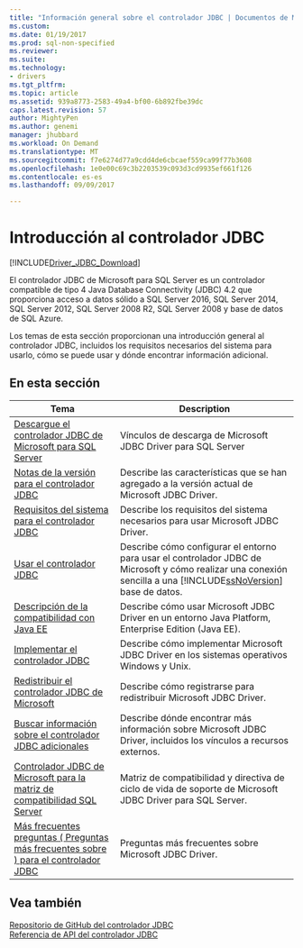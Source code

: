 ```yaml
---
title: "Información general sobre el controlador JDBC | Documentos de Microsoft"
ms.custom: 
ms.date: 01/19/2017
ms.prod: sql-non-specified
ms.reviewer: 
ms.suite: 
ms.technology:
- drivers
ms.tgt_pltfrm: 
ms.topic: article
ms.assetid: 939a8773-2583-49a4-bf00-6b892fbe39dc
caps.latest.revision: 57
author: MightyPen
ms.author: genemi
manager: jhubbard
ms.workload: On Demand
ms.translationtype: MT
ms.sourcegitcommit: f7e6274d77a9cdd4de6cbcaef559ca99f77b3608
ms.openlocfilehash: 1e0e00c69c3b2203539c093d3cd9935ef661f126
ms.contentlocale: es-es
ms.lasthandoff: 09/09/2017

---
```

# <a name="overview-of-the-jdbc-driver"></a>Introducción al controlador JDBC
[!INCLUDE[Driver_JDBC_Download](../../includes/driver_jdbc_download.md)]

  El controlador JDBC de Microsoft para SQL Server es un controlador compatible de tipo 4 Java Database Connectivity (JDBC) 4.2 que proporciona acceso a datos sólido a SQL Server 2016, SQL Server 2014, SQL Server 2012, SQL Server 2008 R2, SQL Server 2008 y base de datos de SQL Azure.  
  
 Los temas de esta sección proporcionan una introducción general al controlador JDBC, incluidos los requisitos necesarios del sistema para usarlo, cómo se puede usar y dónde encontrar información adicional.  
  
## <a name="in-this-section"></a>En esta sección  
  
|Tema|Description|  
|-----------|-----------------|  
|[Descargue el controlador JDBC de Microsoft para SQL Server](../../connect/jdbc/download-microsoft-jdbc-driver-for-sql-server.md)|Vínculos de descarga de Microsoft JDBC Driver para SQL Server|  
|[Notas de la versión para el controlador JDBC](../../connect/jdbc/release-notes-for-the-jdbc-driver.md)|Describe las características que se han agregado a la versión actual de Microsoft JDBC Driver.|  
|[Requisitos del sistema para el controlador JDBC](../../connect/jdbc/system-requirements-for-the-jdbc-driver.md)|Describe los requisitos del sistema necesarios para usar Microsoft JDBC Driver.|  
|[Usar el controlador JDBC](../../connect/jdbc/using-the-jdbc-driver.md)|Describe cómo configurar el entorno para usar el controlador JDBC de Microsoft y cómo realizar una conexión sencilla a una [!INCLUDE[ssNoVersion](../../includes/ssnoversion_md.md)] base de datos.|  
|[Descripción de la compatibilidad con Java EE](../../connect/jdbc/understanding-java-ee-support.md)|Describe cómo usar Microsoft JDBC Driver en un entorno Java Platform, Enterprise Edition (Java EE).|  
|[Implementar el controlador JDBC](../../connect/jdbc/deploying-the-jdbc-driver.md)|Describe cómo implementar Microsoft JDBC Driver en los sistemas operativos Windows y Unix.|  
|[Redistribuir el controlador JDBC de Microsoft](../../connect/jdbc/redistributing-the-microsoft-jdbc-driver.md)|Describe cómo registrarse para redistribuir Microsoft JDBC Driver.|  
|[Buscar información sobre el controlador JDBC adicionales](../../connect/jdbc/finding-additional-jdbc-driver-information.md)|Describe dónde encontrar más información sobre Microsoft JDBC Driver, incluidos los vínculos a recursos externos.|  
|[Controlador JDBC de Microsoft para la matriz de compatibilidad SQL Server](../../connect/jdbc/microsoft-jdbc-driver-for-sql-server-support-matrix.md)|Matriz de compatibilidad y directiva de ciclo de vida de soporte de Microsoft JDBC Driver para SQL Server.|  
|[Más frecuentes preguntas &#40; Preguntas más frecuentes sobre &#41; para el controlador JDBC](../../connect/jdbc/frequently-asked-questions-faq-for-jdbc-driver.md)|Preguntas más frecuentes sobre Microsoft JDBC Driver.|  
  
## <a name="see-also"></a>Vea también  
 [Repositorio de GitHub del controlador JDBC](https://github.com/microsoft/mssql-jdbc)  
 [Referencia de API del controlador JDBC](../../connect/jdbc/reference/jdbc-driver-api-reference.md)  
  
  

